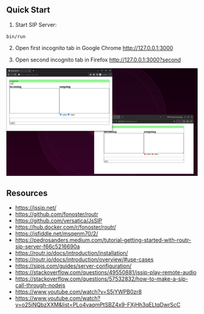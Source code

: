 ## Quick Start

1. Start SIP Server:

```shell
bin/run
```

2. Open first incognito tab in Google Chrome http://127.0.0.1:3000

3. Open second incognito tab in Firefox http://127.0.0.1:3000?second

![](img/screenshot.png)

## Resources

* https://jssip.net/
* https://github.com/fonoster/routr
* https://github.com/versatica/JsSIP
* https://hub.docker.com/r/fonoster/routr/
* https://jsfiddle.net/msqenm70/2/
* https://pedrosanders.medium.com/tutorial-getting-started-with-routr-sip-server-f66c5216690a
* https://routr.io/docs/introduction/installation/
* https://routr.io/docs/introduction/overview/#use-cases
* https://sipjs.com/guides/server-configuration/
* https://stackoverflow.com/questions/49550881/jssip-play-remote-audio
* https://stackoverflow.com/questions/57532832/how-to-make-a-sip-call-through-nodejs
* https://www.youtube.com/watch?v=S5jYWPB0zr8
* https://www.youtube.com/watch?v=o25iNQbzXXM&list=PLo4vaqmPtSBZ4x9-FXjHh3qELtqDwrScC
